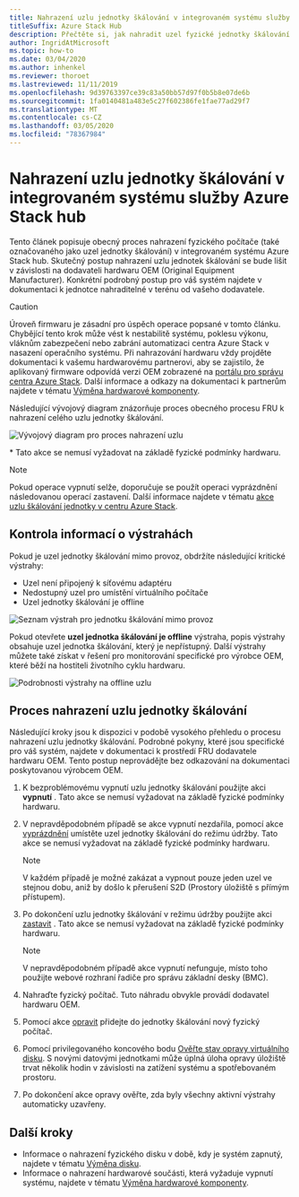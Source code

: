 ```yaml
---
title: Nahrazení uzlu jednotky škálování v integrovaném systému služby Azure Stack hub
titleSuffix: Azure Stack Hub
description: Přečtěte si, jak nahradit uzel fyzické jednotky škálování v integrovaném systému Azure Stack hub.
author: IngridAtMicrosoft
ms.topic: how-to
ms.date: 03/04/2020
ms.author: inhenkel
ms.reviewer: thoroet
ms.lastreviewed: 11/11/2019
ms.openlocfilehash: 9d39763397ce39c83a50bb57d97f0b5b8e07de6b
ms.sourcegitcommit: 1fa0140481a483e5c27f602386fe1fae77ad29f7
ms.translationtype: MT
ms.contentlocale: cs-CZ
ms.lasthandoff: 03/05/2020
ms.locfileid: "78367984"
---
```

# <a name="replace-a-scale-unit-node-on-an-azure-stack-hub-integrated-system"></a>Nahrazení uzlu jednotky škálování v integrovaném systému služby Azure Stack hub

Tento článek popisuje obecný proces nahrazení fyzického počítače (také označovaného jako uzel jednotky škálování) v integrovaném systému Azure Stack hub. Skutečný postup nahrazení uzlu jednotek škálování se bude lišit v závislosti na dodavateli hardwaru OEM (Original Equipment Manufacturer). Konkrétní podrobný postup pro váš systém najdete v dokumentaci k jednotce nahraditelné v terénu od vašeho dodavatele.

> [!CAUTION]  
> Úroveň firmwaru je zásadní pro úspěch operace popsané v tomto článku. Chybějící tento krok může vést k nestabilitě systému, poklesu výkonu, vláknům zabezpečení nebo zabrání automatizaci centra Azure Stack v nasazení operačního systému. Při nahrazování hardwaru vždy projděte dokumentaci k vašemu hardwarovému partnerovi, aby se zajistilo, že aplikovaný firmware odpovídá verzi OEM zobrazené na [portálu pro správu centra Azure Stack](azure-stack-updates.md). Další informace a odkazy na dokumentaci k partnerům najdete v tématu [Výměna hardwarové komponenty](azure-stack-replace-component.md).

Následující vývojový diagram znázorňuje proces obecného procesu FRU k nahrazení celého uzlu jednotky škálování.

![Vývojový diagram pro proces nahrazení uzlu](media/azure-stack-replace-node/replacenodeflow.png)

\* Tato akce se nemusí vyžadovat na základě fyzické podmínky hardwaru.

> [!Note]  
> Pokud operace vypnutí selže, doporučuje se použít operaci vyprázdnění následovanou operací zastavení. Další informace najdete v tématu [akce uzlu škálování jednotky v centru Azure Stack](https://docs.microsoft.com/azure-stack/operator/azure-stack-node-actions).

## <a name="review-alert-information"></a>Kontrola informací o výstrahách

Pokud je uzel jednotky škálování mimo provoz, obdržíte následující kritické výstrahy:

- Uzel není připojený k síťovému adaptéru
- Nedostupný uzel pro umístění virtuálního počítače
- Uzel jednotky škálování je offline

![Seznam výstrah pro jednotku škálování mimo provoz](media/azure-stack-replace-node/nodedownalerts.png)

Pokud otevřete **uzel jednotka škálování je offline** výstraha, popis výstrahy obsahuje uzel jednotka škálování, který je nepřístupný. Další výstrahy můžete také získat v řešení pro monitorování specifické pro výrobce OEM, které běží na hostiteli životního cyklu hardwaru.

![Podrobnosti výstrahy na offline uzlu](media/azure-stack-replace-node/nodeoffline.png)

## <a name="scale-unit-node-replacement-process"></a>Proces nahrazení uzlu jednotky škálování

Následující kroky jsou k dispozici v podobě vysokého přehledu o procesu nahrazení uzlu jednotky škálování. Podrobné pokyny, které jsou specifické pro váš systém, najdete v dokumentaci k prostředí FRU dodavatele hardwaru OEM. Tento postup neprovádějte bez odkazování na dokumentaci poskytovanou výrobcem OEM.

1. K bezproblémovému vypnutí uzlu jednotky škálování použijte akci **vypnutí** . Tato akce se nemusí vyžadovat na základě fyzické podmínky hardwaru.

2. V nepravděpodobném případě se akce vypnutí nezdařila, pomocí akce [vyprázdnění](azure-stack-node-actions.md#drain) umístěte uzel jednotky škálování do režimu údržby. Tato akce se nemusí vyžadovat na základě fyzické podmínky hardwaru.

   > [!NOTE]  
   > V každém případě je možné zakázat a vypnout pouze jeden uzel ve stejnou dobu, aniž by došlo k přerušení S2D (Prostory úložiště s přímým přístupem).

3. Po dokončení uzlu jednotky škálování v režimu údržby použijte akci [zastavit](azure-stack-node-actions.md#stop) . Tato akce se nemusí vyžadovat na základě fyzické podmínky hardwaru.

   > [!NOTE]  
   > V nepravděpodobném případě akce vypnutí nefunguje, místo toho použijte webové rozhraní řadiče pro správu základní desky (BMC).

4. Nahraďte fyzický počítač. Tuto náhradu obvykle provádí dodavatel hardwaru OEM.
5. Pomocí akce [opravit](azure-stack-node-actions.md#repair) přidejte do jednotky škálování nový fyzický počítač.
6. Pomocí privilegovaného koncového bodu [Ověřte stav opravy virtuálního disku](azure-stack-replace-disk.md#check-the-status-of-virtual-disk-repair-using-the-privileged-endpoint). S novými datovými jednotkami může úplná úloha opravy úložiště trvat několik hodin v závislosti na zatížení systému a spotřebovaném prostoru.
7. Po dokončení akce opravy ověřte, zda byly všechny aktivní výstrahy automaticky uzavřeny.

## <a name="next-steps"></a>Další kroky

- Informace o nahrazení fyzického disku v době, kdy je systém zapnutý, najdete v tématu [Výměna disku](azure-stack-replace-disk.md). 
- Informace o nahrazení hardwarové součásti, která vyžaduje vypnutí systému, najdete v tématu [Výměna hardwarové komponenty](azure-stack-replace-component.md).

